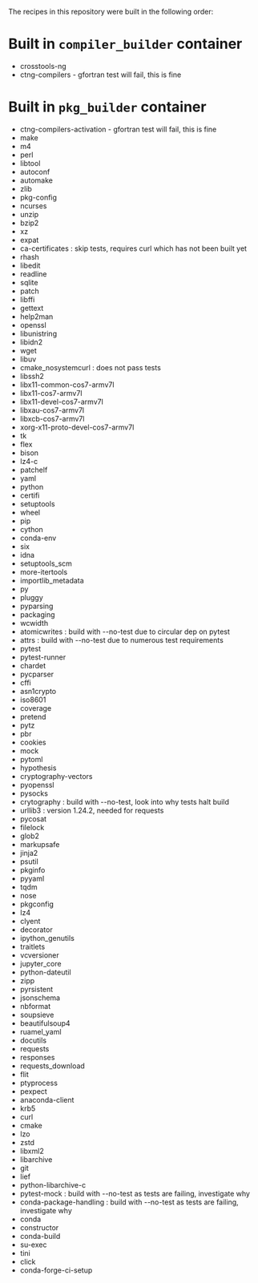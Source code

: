 The recipes in this repository were built in the following order:

# Built in `compiler_builder` container 

* crosstools-ng
* ctng-compilers - gfortran test will fail, this is fine

# Built in `pkg_builder` container

* ctng-compilers-activation - gfortran test will fail, this is fine
* make
* m4
* perl
* libtool
* autoconf
* automake
* zlib
* pkg-config
* ncurses
* unzip
* bzip2
* xz
* expat
* ca-certificates : skip tests, requires curl which has not been built yet
* rhash
* libedit
* readline
* sqlite
* patch
* libffi
* gettext
* help2man
* openssl
* libunistring
* libidn2
* wget
* libuv
* cmake_nosystemcurl : does not pass tests
* libssh2
* libx11-common-cos7-armv7l
* libx11-cos7-armv7l
* libx11-devel-cos7-armv7l
* libxau-cos7-armv7l
* libxcb-cos7-armv7l
* xorg-x11-proto-devel-cos7-armv7l
* tk
* flex
* bison
* lz4-c
* patchelf
* yaml
* python
* certifi
* setuptools
* wheel
* pip
* cython
* conda-env
* six
* idna
* setuptools_scm
* more-itertools
* importlib_metadata
* py
* pluggy
* pyparsing
* packaging
* wcwidth
* atomicwrites : build with --no-test due to circular dep on pytest
* attrs : build with --no-test due to numerous test requirements
* pytest
* pytest-runner
* chardet
* pycparser
* cffi
* asn1crypto
* iso8601
* coverage
* pretend
* pytz
* pbr
* cookies
* mock
* pytoml
* hypothesis
* cryptography-vectors
* pyopenssl
* pysocks
* crytography : build with --no-test, look into why tests halt build
* urllib3 : version 1.24.2, needed for requests
* pycosat
* filelock
* glob2
* markupsafe
* jinja2
* psutil
* pkginfo
* pyyaml
* tqdm
* nose
* pkgconfig
* lz4
* clyent
* decorator
* ipython_genutils
* traitlets
* vcversioner
* jupyter_core
* python-dateutil
* zipp
* pyrsistent
* jsonschema
* nbformat
* soupsieve
* beautifulsoup4
* ruamel_yaml
* docutils
* requests
* responses
* requests_download
* flit
* ptyprocess
* pexpect
* anaconda-client
* krb5
* curl
* cmake
* lzo
* zstd
* libxml2
* libarchive
* git
* lief
* python-libarchive-c
* pytest-mock : build with --no-test as tests are failing, investigate why
* conda-package-handling : build with --no-test as tests are failing, investigate why
* conda
* constructor
* conda-build
* su-exec
* tini
* click
* conda-forge-ci-setup
